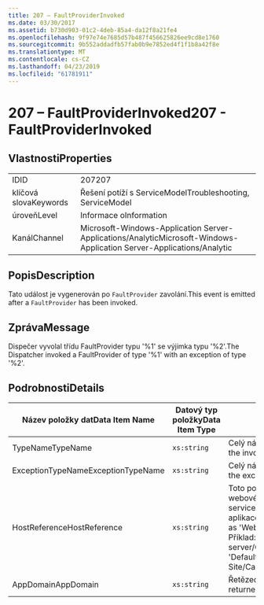 ```yaml
---
title: 207 – FaultProviderInvoked
ms.date: 03/30/2017
ms.assetid: b730d903-01c2-4deb-85a4-da12f8a21fe4
ms.openlocfilehash: 9f97e74e7685d57b487f456625826ee9cd8e1760
ms.sourcegitcommit: 9b552addadfb57fab0b9e7852ed4f1f1b8a42f8e
ms.translationtype: MT
ms.contentlocale: cs-CZ
ms.lasthandoff: 04/23/2019
ms.locfileid: "61781911"
---
```

# <a name="207---faultproviderinvoked"></a><span data-ttu-id="50c55-102">207 – FaultProviderInvoked</span><span class="sxs-lookup"><span data-stu-id="50c55-102">207 - FaultProviderInvoked</span></span>
## <a name="properties"></a><span data-ttu-id="50c55-103">Vlastnosti</span><span class="sxs-lookup"><span data-stu-id="50c55-103">Properties</span></span>  
  
|||  
|-|-|  
|<span data-ttu-id="50c55-104">ID</span><span class="sxs-lookup"><span data-stu-id="50c55-104">ID</span></span>|<span data-ttu-id="50c55-105">207</span><span class="sxs-lookup"><span data-stu-id="50c55-105">207</span></span>|  
|<span data-ttu-id="50c55-106">klíčová slova</span><span class="sxs-lookup"><span data-stu-id="50c55-106">Keywords</span></span>|<span data-ttu-id="50c55-107">Řešení potíží s ServiceModel</span><span class="sxs-lookup"><span data-stu-id="50c55-107">Troubleshooting, ServiceModel</span></span>|  
|<span data-ttu-id="50c55-108">úroveň</span><span class="sxs-lookup"><span data-stu-id="50c55-108">Level</span></span>|<span data-ttu-id="50c55-109">Informace o</span><span class="sxs-lookup"><span data-stu-id="50c55-109">Information</span></span>|  
|<span data-ttu-id="50c55-110">Kanál</span><span class="sxs-lookup"><span data-stu-id="50c55-110">Channel</span></span>|<span data-ttu-id="50c55-111">Microsoft-Windows-Application Server-Applications/Analytic</span><span class="sxs-lookup"><span data-stu-id="50c55-111">Microsoft-Windows-Application Server-Applications/Analytic</span></span>|  
  
## <a name="description"></a><span data-ttu-id="50c55-112">Popis</span><span class="sxs-lookup"><span data-stu-id="50c55-112">Description</span></span>  
 <span data-ttu-id="50c55-113">Tato událost je vygenerován po `FaultProvider` zavolání.</span><span class="sxs-lookup"><span data-stu-id="50c55-113">This event is emitted after a `FaultProvider` has been invoked.</span></span>  
  
## <a name="message"></a><span data-ttu-id="50c55-114">Zpráva</span><span class="sxs-lookup"><span data-stu-id="50c55-114">Message</span></span>  
 <span data-ttu-id="50c55-115">Dispečer vyvolal třídu FaultProvider typu '%1' se výjimka typu '%2'.</span><span class="sxs-lookup"><span data-stu-id="50c55-115">The Dispatcher invoked a FaultProvider of type '%1' with an exception of type '%2'.</span></span>  
  
## <a name="details"></a><span data-ttu-id="50c55-116">Podrobnosti</span><span class="sxs-lookup"><span data-stu-id="50c55-116">Details</span></span>  
  
|<span data-ttu-id="50c55-117">Název položky dat</span><span class="sxs-lookup"><span data-stu-id="50c55-117">Data Item Name</span></span>|<span data-ttu-id="50c55-118">Datový typ položky</span><span class="sxs-lookup"><span data-stu-id="50c55-118">Data Item Type</span></span>|<span data-ttu-id="50c55-119">Popis</span><span class="sxs-lookup"><span data-stu-id="50c55-119">Description</span></span>|  
|--------------------|--------------------|-----------------|  
|<span data-ttu-id="50c55-120">TypeName</span><span class="sxs-lookup"><span data-stu-id="50c55-120">TypeName</span></span>|`xs:string`|<span data-ttu-id="50c55-121">Celý název CLR typu vyvolanou `FaultProvider`.</span><span class="sxs-lookup"><span data-stu-id="50c55-121">The CLR FullName of the type of the invoked `FaultProvider`.</span></span>|  
|<span data-ttu-id="50c55-122">ExceptionTypeName</span><span class="sxs-lookup"><span data-stu-id="50c55-122">ExceptionTypeName</span></span>|`xs:string`|<span data-ttu-id="50c55-123">Celý název CLR výjimky, která `FaultProvider` má zpracovat.</span><span class="sxs-lookup"><span data-stu-id="50c55-123">The CLR FullName of the exception that the `FaultProvider` has operated on.</span></span>|  
|<span data-ttu-id="50c55-124">HostReference</span><span class="sxs-lookup"><span data-stu-id="50c55-124">HostReference</span></span>|`xs:string`|<span data-ttu-id="50c55-125">Toto pole pro hostované webové služby, jednoznačně identifikuje v hierarchii webové služby.</span><span class="sxs-lookup"><span data-stu-id="50c55-125">For Web-hosted services, this field uniquely identifies the service in the Web hierarchy.</span></span> <span data-ttu-id="50c55-126">Jeho formát je definován jako "virtuální cesta aplikace název webu&#124;virtuální cesta služby&#124;ServiceName".</span><span class="sxs-lookup"><span data-stu-id="50c55-126">Its format is defined as 'Web Site Name Application Virtual Path&#124;Service Virtual Path&#124;ServiceName'.</span></span> <span data-ttu-id="50c55-127">Příklad: "Výchozí webový server/CalculatorApplication&#124;/CalculatorService.svc&#124;CalculatorService".</span><span class="sxs-lookup"><span data-stu-id="50c55-127">Example: 'Default Web Site/CalculatorApplication&#124;/CalculatorService.svc&#124;CalculatorService'.</span></span>|  
|<span data-ttu-id="50c55-128">AppDomain</span><span class="sxs-lookup"><span data-stu-id="50c55-128">AppDomain</span></span>|`xs:string`|<span data-ttu-id="50c55-129">Řetězec vrácený funkcí AppDomain.CurrentDomain.FriendlyName.</span><span class="sxs-lookup"><span data-stu-id="50c55-129">The string returned by AppDomain.CurrentDomain.FriendlyName.</span></span>|

